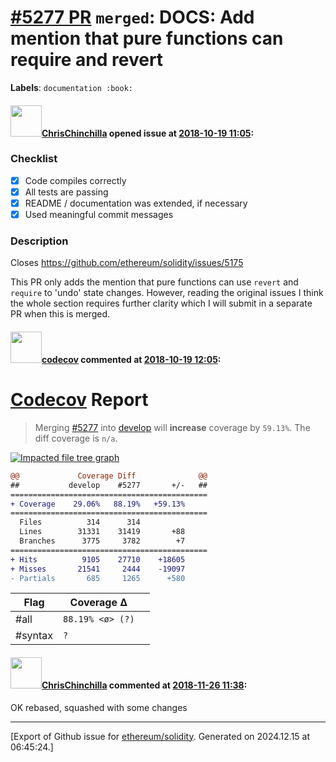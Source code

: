 # [\#5277 PR](https://github.com/ethereum/solidity/pull/5277) `merged`: DOCS: Add mention that pure functions can require and revert
**Labels**: `documentation :book:`


#### <img src="https://avatars.githubusercontent.com/u/42080?u=54f700afa4263a5f86d2036b7ae598c2a2b419c0&v=4" width="50">[ChrisChinchilla](https://github.com/ChrisChinchilla) opened issue at [2018-10-19 11:05](https://github.com/ethereum/solidity/pull/5277):

### Checklist
- [x] Code compiles correctly
- [x] All tests are passing
- [x] README / documentation was extended, if necessary
- [x] Used meaningful commit messages

### Description

Closes https://github.com/ethereum/solidity/issues/5175

This PR only adds the mention that pure functions can use `revert` and `require` to 'undo' state changes. However, reading the original issues I think the whole section requires further clarity which I will submit in a separate PR when this is merged.

#### <img src="https://avatars.githubusercontent.com/in/254?v=4" width="50">[codecov](https://github.com/apps/codecov) commented at [2018-10-19 12:05](https://github.com/ethereum/solidity/pull/5277#issuecomment-431340824):

# [Codecov](https://codecov.io/gh/ethereum/solidity/pull/5277?src=pr&el=h1) Report
> Merging [#5277](https://codecov.io/gh/ethereum/solidity/pull/5277?src=pr&el=desc) into [develop](https://codecov.io/gh/ethereum/solidity/commit/3adddefaf1fc32da706beeeba6d1445bf5477fdb?src=pr&el=desc) will **increase** coverage by `59.13%`.
> The diff coverage is `n/a`.

[![Impacted file tree graph](https://codecov.io/gh/ethereum/solidity/pull/5277/graphs/tree.svg?width=650&token=87PGzVEwU0&height=150&src=pr)](https://codecov.io/gh/ethereum/solidity/pull/5277?src=pr&el=tree)

```diff
@@             Coverage Diff              @@
##           develop    #5277       +/-   ##
============================================
+ Coverage    29.06%   88.19%   +59.13%     
============================================
  Files          314      314               
  Lines        31331    31419       +88     
  Branches      3775     3782        +7     
============================================
+ Hits          9105    27710    +18605     
+ Misses       21541     2444    -19097     
- Partials       685     1265      +580
```

| Flag | Coverage Δ | |
|---|---|---|
| #all | `88.19% <ø> (?)` | |
| #syntax | `?` | |

#### <img src="https://avatars.githubusercontent.com/u/42080?u=54f700afa4263a5f86d2036b7ae598c2a2b419c0&v=4" width="50">[ChrisChinchilla](https://github.com/ChrisChinchilla) commented at [2018-11-26 11:38](https://github.com/ethereum/solidity/pull/5277#issuecomment-441609830):

OK rebased, squashed with some changes


-------------------------------------------------------------------------------



[Export of Github issue for [ethereum/solidity](https://github.com/ethereum/solidity). Generated on 2024.12.15 at 06:45:24.]
